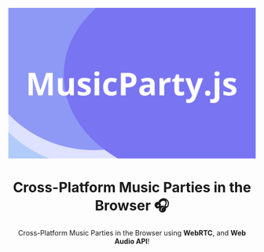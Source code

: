 
<p align="center">
    <img src="images/mpjs.png" alt="MusicParty.js Cover Image">
</p>

<h1 align="center">
Cross-Platform Music Parties in the Browser 🎧
</h1>

<p align="center">
Cross-Platform Music Parties in the Browser using <strong>WebRTC</strong>, and <strong>Web Audio API</strong>!
</p>

